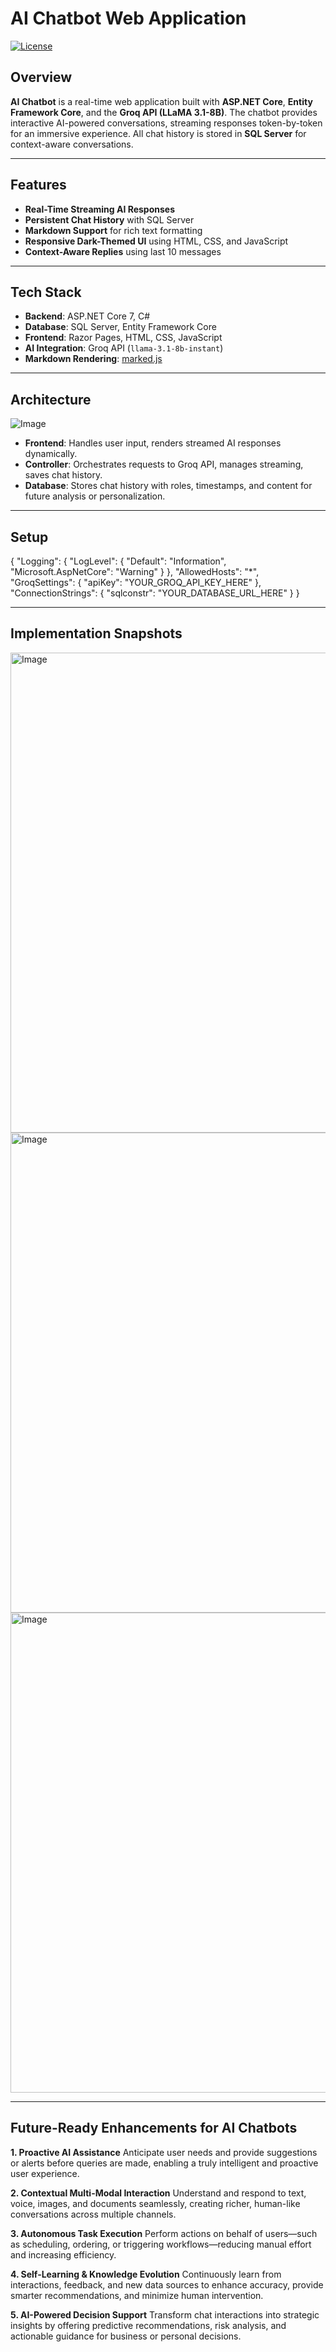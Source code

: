 # AI Chatbot Web Application

[![License](https://img.shields.io/badge/license-MIT-blue.svg)](LICENSE)

## Overview

**AI Chatbot** is a real-time web application built with **ASP.NET Core**, **Entity Framework Core**, and the **Groq API (LLaMA 3.1-8B)**. The chatbot provides interactive AI-powered conversations, streaming responses token-by-token for an immersive experience. All chat history is stored in **SQL Server** for context-aware conversations.

---

## Features

- **Real-Time Streaming AI Responses**  
- **Persistent Chat History** with SQL Server  
- **Markdown Support** for rich text formatting  
- **Responsive Dark-Themed UI** using HTML, CSS, and JavaScript  
- **Context-Aware Replies** using last 10 messages  

---

## Tech Stack

- **Backend**: ASP.NET Core 7, C#  
- **Database**: SQL Server, Entity Framework Core  
- **Frontend**: Razor Pages, HTML, CSS, JavaScript  
- **AI Integration**: Groq API (`llama-3.1-8b-instant`)  
- **Markdown Rendering**: [marked.js](https://marked.js.org/)  

---

## Architecture
![Image](https://github.com/user-attachments/assets/a2f19a52-cefb-45cd-a208-2cf3a2c7d766)
- **Frontend**: Handles user input, renders streamed AI responses dynamically.  
- **Controller**: Orchestrates requests to Groq API, manages streaming, saves chat history.  
- **Database**: Stores chat history with roles, timestamps, and content for future analysis or personalization.

---

## Setup
{
  "Logging": {
    "LogLevel": {
      "Default": "Information",
      "Microsoft.AspNetCore": "Warning"
    }
  },
  "AllowedHosts": "*",
  "GroqSettings": {
    "apiKey": "YOUR_GROQ_API_KEY_HERE"
  },
  "ConnectionStrings": {
    "sqlconstr": "YOUR_DATABASE_URL_HERE"
  }
}

---

## Implementation Snapshots
<img width="1366" height="768" alt="Image" src="https://github.com/user-attachments/assets/2caf66a4-650d-430e-97f1-5d33fd6aa115" />

<img width="1366" height="768" alt="Image" src="https://github.com/user-attachments/assets/4f1c8e8b-dd36-497b-87b2-6d91f4ac1e3d" />

<img width="1366" height="768" alt="Image" src="https://github.com/user-attachments/assets/4176af8b-bc0a-47ab-97db-6d39398380dd" />

---

## Future-Ready Enhancements for AI Chatbots

**1. Proactive AI Assistance**
Anticipate user needs and provide suggestions or alerts before queries are made, enabling a truly intelligent and proactive user experience.

**2. Contextual Multi-Modal Interaction**
Understand and respond to text, voice, images, and documents seamlessly, creating richer, human-like conversations across multiple channels.

**3. Autonomous Task Execution**
Perform actions on behalf of users—such as scheduling, ordering, or triggering workflows—reducing manual effort and increasing efficiency.

**4. Self-Learning & Knowledge Evolution**
Continuously learn from interactions, feedback, and new data sources to enhance accuracy, provide smarter recommendations, and minimize human intervention.

**5. AI-Powered Decision Support**
Transform chat interactions into strategic insights by offering predictive recommendations, risk analysis, and actionable guidance for business or personal decisions.
